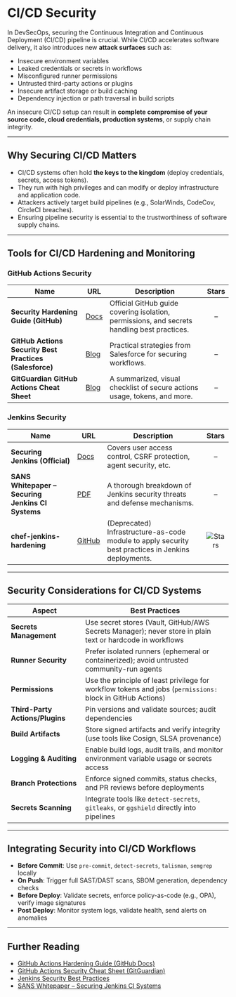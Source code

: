 # CI/CD Security

In DevSecOps, securing the Continuous Integration and Continuous Deployment (CI/CD) pipeline is crucial. While CI/CD accelerates software delivery, it also introduces new **attack surfaces** such as:

- Insecure environment variables
- Leaked credentials or secrets in workflows
- Misconfigured runner permissions
- Untrusted third-party actions or plugins
- Insecure artifact storage or build caching
- Dependency injection or path traversal in build scripts

An insecure CI/CD setup can result in **complete compromise of your source code, cloud credentials, production systems**, or supply chain integrity.

---

## Why Securing CI/CD Matters

- CI/CD systems often hold **the keys to the kingdom** (deploy credentials, secrets, access tokens).
- They run with high privileges and can modify or deploy infrastructure and application code.
- Attackers actively target build pipelines (e.g., SolarWinds, CodeCov, CircleCI breaches).
- Ensuring pipeline security is essential to the trustworthiness of software supply chains.

---

## Tools for CI/CD Hardening and Monitoring

### GitHub Actions Security

| Name | URL | Description | Stars |
|------|-----|-------------|:-----:|
| **Security Hardening Guide (GitHub)** | [Docs](https://docs.github.com/en/actions/security-guides/security-hardening-for-github-actions) | Official GitHub guide covering isolation, permissions, and secrets handling best practices. | – |
| **GitHub Actions Security Best Practices (Salesforce)** | [Blog](https://engineering.salesforce.com/github-actions-security-best-practices-b8f9df5c75f5) | Practical strategies from Salesforce for securing workflows. | – |
| **GitGuardian GitHub Actions Cheat Sheet** | [Blog](https://blog.gitguardian.com/github-actions-security-cheat-sheet/) | A summarized, visual checklist of secure actions usage, tokens, and more. | – |

### Jenkins Security

| Name | URL | Description | Stars |
|------|-----|-------------|:-----:|
| **Securing Jenkins (Official)** | [Docs](https://www.jenkins.io/doc/book/security/) | Covers user access control, CSRF protection, agent security, etc. | – |
| **SANS Whitepaper – Securing Jenkins CI Systems** | [PDF](https://www.sans.org/white-papers/36872/) | A thorough breakdown of Jenkins security threats and defense mechanisms. | – |
| **chef-jenkins-hardening** | [GitHub](https://github.com/dev-sec/chef-jenkins-hardening) | (Deprecated) Infrastructure-as-code module to apply security best practices in Jenkins deployments. | ![Stars](https://img.shields.io/github/stars/dev-sec/chef-jenkins-hardening?style=for-the-badge) |

---

## Security Considerations for CI/CD Systems

| Aspect | Best Practices |
|--------|----------------|
| **Secrets Management** | Use secret stores (Vault, GitHub/AWS Secrets Manager); never store in plain text or hardcode in workflows |
| **Runner Security** | Prefer isolated runners (ephemeral or containerized); avoid untrusted community-run agents |
| **Permissions** | Use the principle of least privilege for workflow tokens and jobs (`permissions:` block in GitHub Actions) |
| **Third-Party Actions/Plugins** | Pin versions and validate sources; audit dependencies |
| **Build Artifacts** | Store signed artifacts and verify integrity (use tools like Cosign, SLSA provenance) |
| **Logging & Auditing** | Enable build logs, audit trails, and monitor environment variable usage or secrets access |
| **Branch Protections** | Enforce signed commits, status checks, and PR reviews before deployments |
| **Secrets Scanning** | Integrate tools like `detect-secrets`, `gitleaks`, or `ggshield` directly into pipelines |

---

## Integrating Security into CI/CD Workflows

- **Before Commit**: Use `pre-commit`, `detect-secrets`, `talisman`, `semgrep` locally
- **On Push**: Trigger full SAST/DAST scans, SBOM generation, dependency checks
- **Before Deploy**: Validate secrets, enforce policy-as-code (e.g., OPA), verify image signatures
- **Post Deploy**: Monitor system logs, validate health, send alerts on anomalies

---

## Further Reading

- [GitHub Actions Hardening Guide (GitHub Docs)](https://docs.github.com/en/actions/security-guides/security-hardening-for-github-actions)
- [GitHub Actions Security Cheat Sheet (GitGuardian)](https://blog.gitguardian.com/github-actions-security-cheat-sheet/)
- [Jenkins Security Best Practices](https://www.jenkins.io/doc/book/security/)
- [SANS Whitepaper – Securing Jenkins CI Systems](https://www.sans.org/white-papers/36872/)
